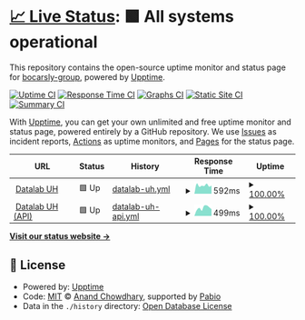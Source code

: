 # [📈 Live Status](https://bocarsly-group.github.io/datalab-status): <!--live status--> **🟩 All systems operational**

This repository contains the open-source uptime monitor and status page for [bocarsly-group](https://bocarsly-group.github.io/datalab-status), powered by [Upptime](https://github.com/upptime/upptime).

[![Uptime CI](https://github.com/bocarsly-group/datalab-status/workflows/Uptime%20CI/badge.svg)](https://github.com/bocarsly-group/datalab-status/actions?query=workflow%3A%22Uptime+CI%22)
[![Response Time CI](https://github.com/bocarsly-group/datalab-status/workflows/Response%20Time%20CI/badge.svg)](https://github.com/bocarsly-group/datalab-status/actions?query=workflow%3A%22Response+Time+CI%22)
[![Graphs CI](https://github.com/bocarsly-group/datalab-status/workflows/Graphs%20CI/badge.svg)](https://github.com/bocarsly-group/datalab-status/actions?query=workflow%3A%22Graphs+CI%22)
[![Static Site CI](https://github.com/bocarsly-group/datalab-status/workflows/Static%20Site%20CI/badge.svg)](https://github.com/bocarsly-group/datalab-status/actions?query=workflow%3A%22Static+Site+CI%22)
[![Summary CI](https://github.com/bocarsly-group/datalab-status/workflows/Summary%20CI/badge.svg)](https://github.com/bocarsly-group/datalab-status/actions?query=workflow%3A%22Summary+CI%22)

With [Upptime](https://upptime.js.org), you can get your own unlimited and free uptime monitor and status page, powered entirely by a GitHub repository. We use [Issues](https://github.com/bocarsly-group/datalab-status/issues) as incident reports, [Actions](https://github.com/bocarsly-group/datalab-status/actions) as uptime monitors, and [Pages](https://bocarsly-group.github.io/datalab-status) for the status page.

<!--start: status pages-->
<!-- This summary is generated by Upptime (https://github.com/upptime/upptime) -->
<!-- Do not edit this manually, your changes will be overwritten -->
<!-- prettier-ignore -->
| URL | Status | History | Response Time | Uptime |
| --- | ------ | ------- | ------------- | ------ |
| <img alt="" src="https://icons.duckduckgo.com/ip3/uh-datalab.odbx.science.ico" height="13"> [Datalab UH](https://uh-datalab.odbx.science) | 🟩 Up | [datalab-uh.yml](https://github.com/bocarsly-group/datalab-status/commits/HEAD/history/datalab-uh.yml) | <details><summary><img alt="Response time graph" src="./graphs/datalab-uh/response-time-week.png" height="20"> 592ms</summary><br><a href="https://bocarsly-group.github.io/datalab-status/history/datalab-uh"><img alt="Response time 609" src="https://img.shields.io/endpoint?url=https%3A%2F%2Fraw.githubusercontent.com%2Fbocarsly-group%2Fdatalab-status%2FHEAD%2Fapi%2Fdatalab-uh%2Fresponse-time.json"></a><br><a href="https://bocarsly-group.github.io/datalab-status/history/datalab-uh"><img alt="24-hour response time 833" src="https://img.shields.io/endpoint?url=https%3A%2F%2Fraw.githubusercontent.com%2Fbocarsly-group%2Fdatalab-status%2FHEAD%2Fapi%2Fdatalab-uh%2Fresponse-time-day.json"></a><br><a href="https://bocarsly-group.github.io/datalab-status/history/datalab-uh"><img alt="7-day response time 592" src="https://img.shields.io/endpoint?url=https%3A%2F%2Fraw.githubusercontent.com%2Fbocarsly-group%2Fdatalab-status%2FHEAD%2Fapi%2Fdatalab-uh%2Fresponse-time-week.json"></a><br><a href="https://bocarsly-group.github.io/datalab-status/history/datalab-uh"><img alt="30-day response time 629" src="https://img.shields.io/endpoint?url=https%3A%2F%2Fraw.githubusercontent.com%2Fbocarsly-group%2Fdatalab-status%2FHEAD%2Fapi%2Fdatalab-uh%2Fresponse-time-month.json"></a><br><a href="https://bocarsly-group.github.io/datalab-status/history/datalab-uh"><img alt="1-year response time 609" src="https://img.shields.io/endpoint?url=https%3A%2F%2Fraw.githubusercontent.com%2Fbocarsly-group%2Fdatalab-status%2FHEAD%2Fapi%2Fdatalab-uh%2Fresponse-time-year.json"></a></details> | <details><summary><a href="https://bocarsly-group.github.io/datalab-status/history/datalab-uh">100.00%</a></summary><a href="https://bocarsly-group.github.io/datalab-status/history/datalab-uh"><img alt="All-time uptime 98.84%" src="https://img.shields.io/endpoint?url=https%3A%2F%2Fraw.githubusercontent.com%2Fbocarsly-group%2Fdatalab-status%2FHEAD%2Fapi%2Fdatalab-uh%2Fuptime.json"></a><br><a href="https://bocarsly-group.github.io/datalab-status/history/datalab-uh"><img alt="24-hour uptime 100.00%" src="https://img.shields.io/endpoint?url=https%3A%2F%2Fraw.githubusercontent.com%2Fbocarsly-group%2Fdatalab-status%2FHEAD%2Fapi%2Fdatalab-uh%2Fuptime-day.json"></a><br><a href="https://bocarsly-group.github.io/datalab-status/history/datalab-uh"><img alt="7-day uptime 100.00%" src="https://img.shields.io/endpoint?url=https%3A%2F%2Fraw.githubusercontent.com%2Fbocarsly-group%2Fdatalab-status%2FHEAD%2Fapi%2Fdatalab-uh%2Fuptime-week.json"></a><br><a href="https://bocarsly-group.github.io/datalab-status/history/datalab-uh"><img alt="30-day uptime 98.55%" src="https://img.shields.io/endpoint?url=https%3A%2F%2Fraw.githubusercontent.com%2Fbocarsly-group%2Fdatalab-status%2FHEAD%2Fapi%2Fdatalab-uh%2Fuptime-month.json"></a><br><a href="https://bocarsly-group.github.io/datalab-status/history/datalab-uh"><img alt="1-year uptime 98.84%" src="https://img.shields.io/endpoint?url=https%3A%2F%2Fraw.githubusercontent.com%2Fbocarsly-group%2Fdatalab-status%2FHEAD%2Fapi%2Fdatalab-uh%2Fuptime-year.json"></a></details>
| <img alt="" src="https://icons.duckduckgo.com/ip3/uh-datalab-api.odbx.science.ico" height="13"> [Datalab UH (API)](https://uh-datalab-api.odbx.science) | 🟩 Up | [datalab-uh-api.yml](https://github.com/bocarsly-group/datalab-status/commits/HEAD/history/datalab-uh-api.yml) | <details><summary><img alt="Response time graph" src="./graphs/datalab-uh-api/response-time-week.png" height="20"> 499ms</summary><br><a href="https://bocarsly-group.github.io/datalab-status/history/datalab-uh-api"><img alt="Response time 520" src="https://img.shields.io/endpoint?url=https%3A%2F%2Fraw.githubusercontent.com%2Fbocarsly-group%2Fdatalab-status%2FHEAD%2Fapi%2Fdatalab-uh-api%2Fresponse-time.json"></a><br><a href="https://bocarsly-group.github.io/datalab-status/history/datalab-uh-api"><img alt="24-hour response time 502" src="https://img.shields.io/endpoint?url=https%3A%2F%2Fraw.githubusercontent.com%2Fbocarsly-group%2Fdatalab-status%2FHEAD%2Fapi%2Fdatalab-uh-api%2Fresponse-time-day.json"></a><br><a href="https://bocarsly-group.github.io/datalab-status/history/datalab-uh-api"><img alt="7-day response time 499" src="https://img.shields.io/endpoint?url=https%3A%2F%2Fraw.githubusercontent.com%2Fbocarsly-group%2Fdatalab-status%2FHEAD%2Fapi%2Fdatalab-uh-api%2Fresponse-time-week.json"></a><br><a href="https://bocarsly-group.github.io/datalab-status/history/datalab-uh-api"><img alt="30-day response time 520" src="https://img.shields.io/endpoint?url=https%3A%2F%2Fraw.githubusercontent.com%2Fbocarsly-group%2Fdatalab-status%2FHEAD%2Fapi%2Fdatalab-uh-api%2Fresponse-time-month.json"></a><br><a href="https://bocarsly-group.github.io/datalab-status/history/datalab-uh-api"><img alt="1-year response time 520" src="https://img.shields.io/endpoint?url=https%3A%2F%2Fraw.githubusercontent.com%2Fbocarsly-group%2Fdatalab-status%2FHEAD%2Fapi%2Fdatalab-uh-api%2Fresponse-time-year.json"></a></details> | <details><summary><a href="https://bocarsly-group.github.io/datalab-status/history/datalab-uh-api">100.00%</a></summary><a href="https://bocarsly-group.github.io/datalab-status/history/datalab-uh-api"><img alt="All-time uptime 98.84%" src="https://img.shields.io/endpoint?url=https%3A%2F%2Fraw.githubusercontent.com%2Fbocarsly-group%2Fdatalab-status%2FHEAD%2Fapi%2Fdatalab-uh-api%2Fuptime.json"></a><br><a href="https://bocarsly-group.github.io/datalab-status/history/datalab-uh-api"><img alt="24-hour uptime 100.00%" src="https://img.shields.io/endpoint?url=https%3A%2F%2Fraw.githubusercontent.com%2Fbocarsly-group%2Fdatalab-status%2FHEAD%2Fapi%2Fdatalab-uh-api%2Fuptime-day.json"></a><br><a href="https://bocarsly-group.github.io/datalab-status/history/datalab-uh-api"><img alt="7-day uptime 100.00%" src="https://img.shields.io/endpoint?url=https%3A%2F%2Fraw.githubusercontent.com%2Fbocarsly-group%2Fdatalab-status%2FHEAD%2Fapi%2Fdatalab-uh-api%2Fuptime-week.json"></a><br><a href="https://bocarsly-group.github.io/datalab-status/history/datalab-uh-api"><img alt="30-day uptime 98.55%" src="https://img.shields.io/endpoint?url=https%3A%2F%2Fraw.githubusercontent.com%2Fbocarsly-group%2Fdatalab-status%2FHEAD%2Fapi%2Fdatalab-uh-api%2Fuptime-month.json"></a><br><a href="https://bocarsly-group.github.io/datalab-status/history/datalab-uh-api"><img alt="1-year uptime 98.84%" src="https://img.shields.io/endpoint?url=https%3A%2F%2Fraw.githubusercontent.com%2Fbocarsly-group%2Fdatalab-status%2FHEAD%2Fapi%2Fdatalab-uh-api%2Fuptime-year.json"></a></details>

<!--end: status pages-->

[**Visit our status website →**](https://bocarsly-group.github.io/datalab-status)

## 📄 License

- Powered by: [Upptime](https://github.com/upptime/upptime)
- Code: [MIT](./LICENSE) © [Anand Chowdhary](https://anandchowdhary.com), supported by [Pabio](https://pabio.com)
- Data in the `./history` directory: [Open Database License](https://opendatacommons.org/licenses/odbl/1-0/)
